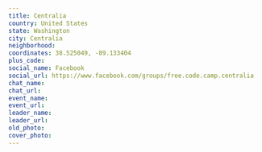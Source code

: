 ```yaml
---
title: Centralia
country: United States
state: Washington
city: Centralia
neighborhood: 
coordinates: 38.525049, -89.133404
plus_code:
social_name: Facebook
social_url: https://www.facebook.com/groups/free.code.camp.centralia
chat_name:
chat_url:
event_name:
event_url:
leader_name:
leader_url:
old_photo: 
cover_photo:
---
```

